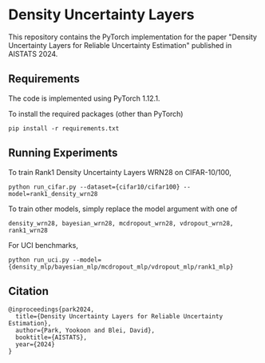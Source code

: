 # Density Uncertainty Layers
This repository contains the PyTorch implementation for the paper "Density Uncertainty Layers for Reliable Uncertainty Estimation" published in AISTATS 2024. 

## Requirements
The code is implemented using PyTorch 1.12.1. 

To install the required packages (other than PyTorch)
```
pip install -r requirements.txt
```

## Running Experiments
To train Rank1 Density Uncertainty Layers WRN28 on CIFAR-10/100, 
```
python run_cifar.py --dataset={cifar10/cifar100} --model=rank1_density_wrn28
```

To train other models, simply replace the model argument with one of 
```
density_wrn28, bayesian_wrn28, mcdropout_wrn28, vdropout_wrn28, rank1_wrn28
```

For UCI benchmarks, 
```
python run_uci.py --model={density_mlp/bayesian_mlp/mcdropout_mlp/vdropout_mlp/rank1_mlp}
```

## Citation
```
@inproceedings{park2024,
  title={Density Uncertainty Layers for Reliable Uncertainty Estimation},
  author={Park, Yookoon and Blei, David},
  booktitle={AISTATS},
  year={2024}
}
```
